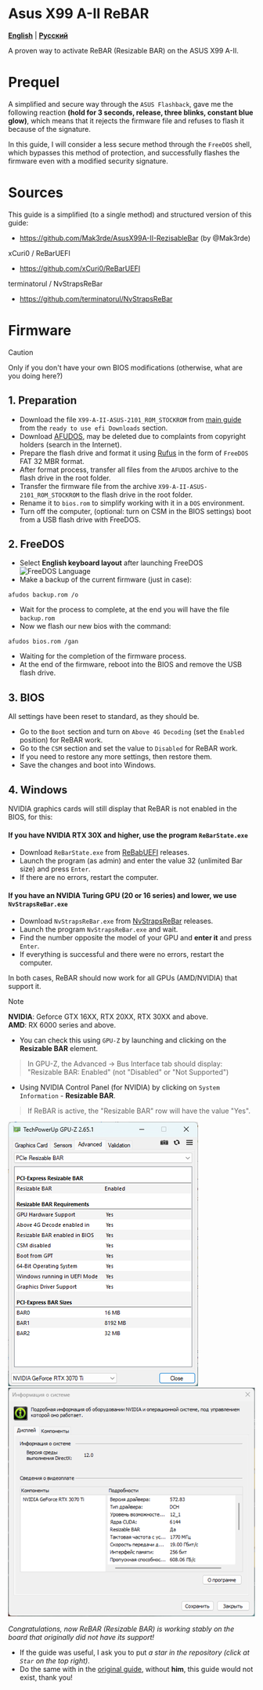 # Asus X99 A-II ReBAR
[**English**](/README.md) | [**Русский**](./docs/ru/README.ru.md)

A proven way to activate ReBAR (Resizable BAR) on the ASUS X99 A-II.

# Prequel
A simplified and secure way through the `ASUS Flashback`, gave me the following reaction **(hold for 3 seconds, release, three blinks, constant blue glow)**, which means that it rejects the firmware file and refuses to flash it because of the signature.

In this guide, I will consider a less secure method through the `FreeDOS` shell, which bypasses this method of protection, and successfully flashes the firmware even with a modified security signature.

# Sources
This guide is a simplified (to a single method) and structured version of this guide:
- https://github.com/Mak3rde/AsusX99A-II-RezisableBar (by @Mak3rde)

xCuri0 / ReBarUEFI
- https://github.com/xCuri0/ReBarUEFI

terminatorul / NvStrapsReBar
- https://github.com/terminatorul/NvStrapsReBar

# Firmware
> [!CAUTION]
>  Only if you don't have your own BIOS modifications (otherwise, what are you doing here?)
## 1. Preparation
- Download the file `X99-A-II-ASUS-2101_ROM_STOCKROM` from [main guide](https://github.com/Mak3rde/AsusX99A-II-RezisableBar ) from the `ready to use efi Downloads` section.
- Download [AFUDOS](https://disk.yandex.ru/d/lW3H05ggRWaGiA), may be deleted due to complaints from copyright holders (search in the Internet).
- Prepare the flash drive and format it using [Rufus](https://rufus.ie/en/) in the form of `FreeDOS` FAT 32 MBR format.
- After format process, transfer all files from the `AFUDOS` archive to the flash drive in the root folder.
- Transfer the firmware file from the archive `X99-A-II-ASUS-2101_ROM_STOCKROM` to the flash drive in the root folder.
- Rename it to `bios.rom` to simplify working with it in a `DOS` environment.
- Turn off the computer, (optional: turn on CSM in the BIOS settings) boot from a USB flash drive with FreeDOS.
## 2. FreeDOS
- Select **English keyboard layout** after launching FreeDOS
![FreeDOS Language](http://xeonlive.ru/images/materials/instructions/afudos/3.jpg )
- Make a backup of the current firmware (just in case):
```
afudos backup.rom /o
```
- Wait for the process to complete, at the end you will have the file `backup.rom`
- Now we flash our new bios with the command:
```
afudos bios.rom /gan
``` 
- Waiting for the completion of the firmware process.
- At the end of the firmware, reboot into the BIOS and remove the USB flash drive.
## 3. BIOS
All settings have been reset to standard, as they should be.
- Go to the `Boot` section and turn on `Above 4G Decoding` (set the `Enabled` position) for ReBAR work.
- Go to the `CSM` section and set the value to `Disabled` for ReBAR work.
- If you need to restore any more settings, then restore them.
- Save the changes and boot into Windows.
## 4. Windows
NVIDIA graphics cards will still display that ReBAR is not enabled in the BIOS, for this:
#### If you have NVIDIA RTX 30X and higher, use the program `ReBarState.exe`
- Download `ReBarState.exe` from [ReBabUEFI](https://github.com/xCuri0/ReBarUEFI/releases) releases.
- Launch the program (as admin) and enter the value 32 (unlimited Bar size) and press `Enter`.
- If there are no errors, restart the computer.
#### If you have an NVIDIA Turing GPU (20 or 16 series) and lower, we use `NvStrapsReBar.exe`
- Download `NvStrapsReBar.exe` from [NvStrapsReBar](https://github.com/terminatorul/NvStrapsReBar/releases) releases.
- Launch the program `NvStrapsReBar.exe` and wait.
- Find the number opposite the model of your GPU and **enter it** and press `Enter`.
- If everything is successful and there were no errors, restart the computer.

In both cases, ReBAR should now work for all GPUs (AMD/NVIDIA) that support it.
> [!NOTE] 
> **NVIDIA**: Geforce GTX 16XX, RTX 20XX, RTX 30XX and above. <br>
> **AMD**: RX 6000 series and above.
- You can check this using `GPU-Z` by launching and clicking on the **Resizable BAR** element.
> In GPU-Z, the Advanced → Bus Interface tab should display: "Resizable BAR: Enabled" (not "Disabled" or "Not Supported")
- Using NVIDIA Control Panel (for NVIDIA) by clicking on `System Information` - **Resizable BAR**.
> If ReBAR is active, the "Resizable BAR" row will have the value "Yes".

![GPU-Z Nvidia ReBAR](https://github.com/DenisSolicen/Asus-X99-A-II-ReBAR/blob/main/img/gpuz.png?raw=true)
![Nvidia Control Panel](https://github.com/DenisSolicen/Asus-X99-A-II-ReBAR/blob/main/img/nvidiacontrol.png?raw=true)

*Congratulations, now ReBAR (Resizable BAR) is working stably on the board that originally did not have its support!*
- If the guide was useful, I ask you to put *a star in the repository (click at `Star` on the top right)*.
- Do the same with in the [original guide](https://github.com/Mak3rde/AsusX99A-II-RezisableBar), without **him**, this guide would not exist, thank you!
